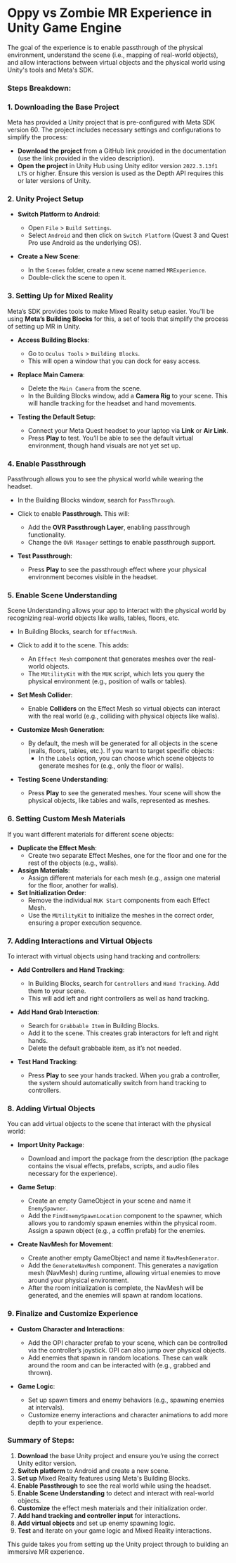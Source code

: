 # Oppy vs Zombie MR Experience in Unity Game Engine

The goal of the experience is to enable passthrough of the physical environment, understand the scene (i.e., mapping of real-world objects), and allow interactions between virtual objects and the physical world using Unity's tools and Meta's SDK.

### Steps Breakdown:

### 1. **Downloading the Base Project**

Meta has provided a Unity project that is pre-configured with Meta SDK version 60. The project includes necessary settings and configurations to simplify the process:
   - **Download the project** from a GitHub link provided in the documentation (use the link provided in the video description).
   - **Open the project** in Unity Hub using Unity editor version `2022.3.13f1 LTS` or higher. Ensure this version is used as the Depth API requires this or later versions of Unity.

### 2. **Unity Project Setup**

   - **Switch Platform to Android**: 
     - Open `File` > `Build Settings`.
     - Select `Android` and then click on `Switch Platform` (Quest 3 and Quest Pro use Android as the underlying OS).

   - **Create a New Scene**:
     - In the `Scenes` folder, create a new scene named `MRExperience`.
     - Double-click the scene to open it.

### 3. **Setting Up for Mixed Reality**

   Meta’s SDK provides tools to make Mixed Reality setup easier. You'll be using **Meta’s Building Blocks** for this, a set of tools that simplify the process of setting up MR in Unity.

   - **Access Building Blocks**:
     - Go to `Oculus Tools` > `Building Blocks`. 
     - This will open a window that you can dock for easy access.

   - **Replace Main Camera**:
     - Delete the `Main Camera` from the scene.
     - In the Building Blocks window, add a **Camera Rig** to your scene. This will handle tracking for the headset and hand movements.

   - **Testing the Default Setup**:
     - Connect your Meta Quest headset to your laptop via **Link** or **Air Link**.
     - Press **Play** to test. You’ll be able to see the default virtual environment, though hand visuals are not yet set up.

### 4. **Enable Passthrough**

Passthrough allows you to see the physical world while wearing the headset.

   - In the Building Blocks window, search for `PassThrough`.
   - Click to enable **Passthrough**. This will:
     - Add the **OVR Passthrough Layer**, enabling passthrough functionality.
     - Change the `OVR Manager` settings to enable passthrough support.

   - **Test Passthrough**:
     - Press **Play** to see the passthrough effect where your physical environment becomes visible in the headset.

### 5. **Enable Scene Understanding**

Scene Understanding allows your app to interact with the physical world by recognizing real-world objects like walls, tables, floors, etc.

   - In Building Blocks, search for `EffectMesh`.
   - Click to add it to the scene. This adds:
     - An `Effect Mesh` component that generates meshes over the real-world objects.
     - The `MUtilityKit` with the `MUK` script, which lets you query the physical environment (e.g., position of walls or tables).

   - **Set Mesh Collider**: 
     - Enable **Colliders** on the Effect Mesh so virtual objects can interact with the real world (e.g., colliding with physical objects like walls).

   - **Customize Mesh Generation**:
     - By default, the mesh will be generated for all objects in the scene (walls, floors, tables, etc.). If you want to target specific objects:
       - In the `Labels` option, you can choose which scene objects to generate meshes for (e.g., only the floor or walls).
     
   - **Testing Scene Understanding**:
     - Press **Play** to see the generated meshes. Your scene will show the physical objects, like tables and walls, represented as meshes.

### 6. **Setting Custom Mesh Materials**

If you want different materials for different scene objects:
   - **Duplicate the Effect Mesh**:
     - Create two separate Effect Meshes, one for the floor and one for the rest of the objects (e.g., walls).
   - **Assign Materials**:
     - Assign different materials for each mesh (e.g., assign one material for the floor, another for walls).
   - **Set Initialization Order**:
     - Remove the individual `MUK Start` components from each Effect Mesh.
     - Use the `MUtilityKit` to initialize the meshes in the correct order, ensuring a proper execution sequence.

### 7. **Adding Interactions and Virtual Objects**

To interact with virtual objects using hand tracking and controllers:
   - **Add Controllers and Hand Tracking**:
     - In Building Blocks, search for `Controllers` and `Hand Tracking`. Add them to your scene.
     - This will add left and right controllers as well as hand tracking.

   - **Add Hand Grab Interaction**:
     - Search for `Grabbable Item` in Building Blocks. 
     - Add it to the scene. This creates grab interactors for left and right hands.
     - Delete the default grabbable item, as it’s not needed.

   - **Test Hand Tracking**:
     - Press **Play** to see your hands tracked. When you grab a controller, the system should automatically switch from hand tracking to controllers.

### 8. **Adding Virtual Objects**

You can add virtual objects to the scene that interact with the physical world:
   - **Import Unity Package**: 
     - Download and import the package from the description (the package contains the visual effects, prefabs, scripts, and audio files necessary for the experience).
   
   - **Game Setup**:
     - Create an empty GameObject in your scene and name it `EnemySpawner`.
     - Add the `FindEnemySpawnLocation` component to the spawner, which allows you to randomly spawn enemies within the physical room. Assign a spawn object (e.g., a coffin prefab) for the enemies.

   - **Create NavMesh for Movement**:
     - Create another empty GameObject and name it `NavMeshGenerator`.
     - Add the `GenerateNavMesh` component. This generates a navigation mesh (NavMesh) during runtime, allowing virtual enemies to move around your physical environment.
     - After the room initialization is complete, the NavMesh will be generated, and the enemies will spawn at random locations.

### 9. **Finalize and Customize Experience**

   - **Custom Character and Interactions**:
     - Add the OPI character prefab to your scene, which can be controlled via the controller’s joystick. OPI can also jump over physical objects.
     - Add enemies that spawn in random locations. These can walk around the room and can be interacted with (e.g., grabbed and thrown).

   - **Game Logic**:
     - Set up spawn timers and enemy behaviors (e.g., spawning enemies at intervals).
     - Customize enemy interactions and character animations to add more depth to your experience.

### Summary of Steps:

1. **Download** the base Unity project and ensure you’re using the correct Unity editor version.
2. **Switch platform** to Android and create a new scene.
3. **Set up** Mixed Reality features using Meta's Building Blocks.
4. **Enable Passthrough** to see the real world while using the headset.
5. **Enable Scene Understanding** to detect and interact with real-world objects.
6. **Customize** the effect mesh materials and their initialization order.
7. **Add hand tracking and controller input** for interactions.
8. **Add virtual objects** and set up enemy spawning logic.
9. **Test** and iterate on your game logic and Mixed Reality interactions.

This guide takes you from setting up the Unity project through to building an immersive MR experience.
